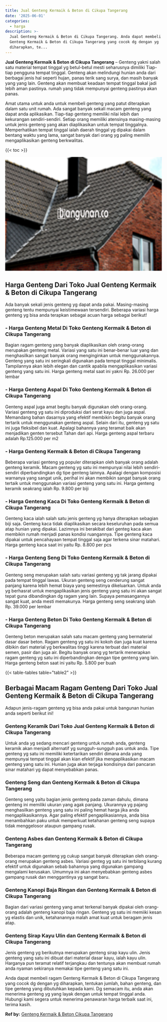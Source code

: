 ```yaml
---
title: Jual Genteng Kermaik & Beton di Cikupa Tangerang
date: '2025-06-01'
categories:
  - harga
description: >-
  Jual Genteng Kermaik & Beton di Cikupa Tangerang. Anda dapat membeli ragam
  Genteng Kermaik & Beton di Cikupa Tangerang yang cocok dg dengan yg
  diharapkan, te...
---
```


**Jual Genteng Kermaik & Beton di Cikupa Tangerang** – Genteng yakni salah satu material tempat tinggal yg betul-betul mesti seharusnya dimiliki Tiap-tiap pengguna tempat tinggal. Genteng akan melindungi hunian anda dari berbagai jenis hal seperti hujan, panas terik sang surya, dan masih banyak yang yang lain. Genteng akan membuat keadaan tempat tinggal bakal jadi lebih aman pastinya. rumah yang tidak mempunyai genteng pastinya akan panas.

Amat utama untuk anda untuk membeli genteng yang patut diterapkan dalam satu unit rumah. Ada sangat banyak sekali macam genteng yang dapat anda aplikasikan. Tiap-tiap genteng memiliki nilai lebih dan kekurangan sendiri-sendiri. Setiap orang memiliki atensinya masing-masing untuk jenis genteng yang akan diaplikasikan untuk tempat tinggalnya. Memperhatikan tempat tinggal ialah daerah tinggal yg dipakai dalam bentang waktu yang lama, sangat banyak dari orang yg paling memilih mengaplikasikan genteng berkwalitas.

{{< toc >}}

![Jual Genteng Kermaik & Beton di Cikupa Tangerang](/images/genteng-minimalis-murah08.png)

## Harga Genteng Dari Toko Jual Genteng Kermaik & Beton di Cikupa Tangerang

Ada banyak sekali jenis genteng yg dapat anda pakai. Masing-masing genteng tentu mempunyai keistimewaan tersendiri. Beberapa variasi harga genteng yg bisa anda terapkan sebagai acuan harga sebagai berikut!

### \- Harga Genteng Metal Di Toko Genteng Kermaik & Beton di Cikupa Tangerang

Bagian ragam genteng yang banyak diaplikasikan oleh orang-orang merupakan genteng metal. Variasi yang satu ini benar-benar luar yang dan menghasilkan sangat banyak orang menginginkan untuk menggunakannya. Genteng yang satu ini seringkali digunakan pada tempat tinggal minimalis. Tampilannya akan lebih elegan dan cantik apabila mengaplikasikan variasi genteng yang satu ini. Harga genteng metal saat ini yakni Rp. 26.000 per lembar

### \- Harga Genteng Aspal Di Toko Genteng Kermaik & Beton di Cikupa Tangerang

Genteng aspal juga amat begitu banyak digunakan oleh orang-orang. Variasi genteng yg satu ini diproduksi dari serat kayu dan juga aspal. Memandang bahan dasarnya yang efektif membikin begitu banyak orang tertarik untuk menggunakan genteng aspal. Selain dari itu, genteng yg satu ini juga fleksibel dan kuat. Apalagi bahannya yang teramat baik akan menjadikan genten tersebut Tahan dari api. Harga genteng aspal terbaru adalah Rp.125.000 per m2

### \- Harga Genteng Kermaik & Beton di Cikupa Tangerang

Beberapa variasi genteng yg populer diterapkan oleh banyak orang adalah genteng keramik. Macam genteng yg satu ini mempunyai nilai lebih sendiri-sendiri diperbandingkan dg tipe genteng lainnya. Apalagi dengan komposisi warnanya yang sangat unik, perihal ini akan membikin sangat banyak orang tertaik untuk menggunakan variasi genteng yang satu ini. Harga genteng keramik seakrang ialah Rp. 9.800 per biji

### \- Harga Genteng Kaca Di Toko Genteng Kermaik & Beton di Cikupa Tangerang

Genteng kaca ialah salah satu jenis genteng yg hanya diterapkan sebagian biji saja. Genteng kaca tidak diaplikasikan secara keseluruhan pada semua atap hunian yang dipakai. Lazimnya ini berakibat dari genteg kaca akan membikin rumah menjadi panas kondisi ruangannya. Tipe genteng kaca dipakai untuk pencahayaan tempat tinggal saja agar terkena sinar matahari. Harga genteng kaca saat ini yaitu Rp. 8.800 per pcs

### \- Harga Genteng Seng Di Toko Genteng Kermaik & Beton di Cikupa Tangerang

Genteng seng merupakan salah satu variasi genteng yg tak jarang dipakai pada tempat tinggal lawas. Ukuran genteng seng cenderung sangat panjang karena lebih hemat biaya yang semestinya dikeluarkan. Untuk anda yg berhasrat untuk mengaplikasikan jenis genteng yang satu ini akan sangat tepat guna dibandingkan dg ragam yang lain. Supaya pemasangannya sangat kuat, anda mesti memakunya. Harga genteng seng seakrang ialah Rp. 39.000 per lembar

### \- Harga Genteng Beton Di Toko Genteng Kermaik & Beton di Cikupa Tangerang

Genteng beton merupakan salah satu macam genteng yang bermaterial dasar dasar beton. Ragam genteng yg satu ini kokoh dan juga kuat karena dibikin dari material yg berkwalitas tinggi karena terbuat dari material semen, pasir dan juga air. Begitu banyak orang yg tertarik menerapkan ragam genteng yg satu ini diperbandingkan dengan tipe genteng yang lain. Harga genteng beton saat ini yaitu Rp. 5.800 per buah

{{< table-tables table="table2" >}}

## Berbagai Macam Ragam Genteng Dari Toko Jual Genteng Kermaik & Beton di Cikupa Tangerang

Adapun jenis-ragam genteng yg bisa anda pakai untuk bangunan hunian anda seperti berikut ini!

### Genteng Keramik Dari Toko Jual Genteng Kermaik & Beton di Cikupa Tangerang

Untuk anda yg sedang mencari genteng untuk rumah anda, genteng keramik akan menjadi alternatif yg sungguh-sungguh pas untuk anda. Tipe genteng yg satu ini memiliki ketertarikan sendiri dimana anda yang mempunyai tempat tinggal akan kian efektif jika mengaplikasikan macam genteng yang satu ini. Hunian juga akan terjaga kondisinya dari pancaran sinar matahari yg dapat menyebabkan panas.

### Genteng Seng dan Genteng Kermaik & Beton di Cikupa Tangerang

Genteng seng yaitu bagian jenis genteng pada zaman dahulu, dimana genteng ini memiliki ukuran yang agak panjang. Ukurannya yg pajang menghasilkan genteng yang satu ini paling hemat harga jika anda mengaplikasikannya. Agar paling efektif pengaplikasiannya, anda bisa menambahkan paku untuk memperkuat ketahanan genteng seng supaya tidak menggelosor ataupun gampang rusak.

### Genteng Asbes dan Genteng Kermaik & Beton di Cikupa Tangerang

Beberapa macam genteng yg cukup sangat banyak diterapkan oleh orang-orang merupakan genteng asbes. Variasi genteg yg satu ini terbilang kurang efektif untuk digunakan sebab bahannya yang digunakan gampang mengalami kerusakan. Umumnya ini akan menyebabkan genteng asbes gampang rusak dan menggantinya yg sangat baru.

### Genteng Kanopi Baja Ringan dan Genteng Kermaik & Beton di Cikupa Tangerang

Bagian dari variasi genteng yang amat terkenal banyak dipakai oleh orang-orang adalah genteng kanopi baja ringan. Genteng yg satu ini memiiki kesan yg elastis dan unik, ketahanannya malah amat kuat untuk beragam jenis atap.

### Genteng Sirap Kayu Ulin dan Genteng Kermaik & Beton di Cikupa Tangerang

Jenis genteng yg berikutnya merupakan genteng sirap kayu ulin. Jenis genteng yang satu ini dibuat dari material dasar kayu, ialah kayu ulin. Harganya pun teramat relatif terjangkau dan tentunya akan membuat rumah anda nyaman sekiranya memakai tipe genteng yang satu ini.

Anda dapat membeli ragam Genteng Kermaik & Beton di Cikupa Tangerang yang cocok dg dengan yg diharapkan, tentukan jumlah, bahan genteng, dan tipe genteng yang dibutuhkan kepada kami. Dg semacam itu, anda akan menerima genteng yg yang layak dengan untuk tempat tinggal anda. Hubungi kami segera untuk menerima penawaran harga terbaik saat ini, terima kasih.

**Ref by:**  [Genteng Kermaik & Beton  Cikupa Tangerang](https://id.wikipedia.org/wiki/Genteng)
